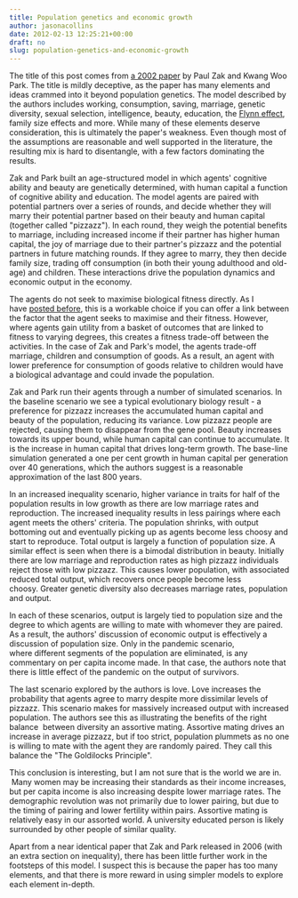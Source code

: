 ```yaml
---
title: Population genetics and economic growth
author: jasonacollins
date: 2012-02-13 12:25:21+00:00
draft: no
slug: population-genetics-and-economic-growth
---
```


The title of this post comes from [a 2002 paper](https://doi.org/10.1023/A:1020604724888) by Paul Zak and Kwang Woo Park. The title is mildly deceptive, as the paper has many elements and ideas crammed into it beyond population genetics. The model described by the authors includes working, consumption, saving, marriage, genetic diversity, sexual selection, intelligence, beauty, education, the [Flynn effect](http://en.wikipedia.org/wiki/Flynn_effect), family size effects and more. While many of these elements deserve consideration, this is ultimately the paper's weakness. Even though most of the assumptions are reasonable and well supported in the literature, the resulting mix is hard to disentangle, with a few factors dominating the results.

Zak and Park built an age-structured model in which agents' cognitive ability and beauty are genetically determined, with human capital a function of cognitive ability and education. The model agents are paired with potential partners over a series of rounds, and decide whether they will marry their potential partner based on their beauty and human capital (together called "pizzazz"). In each round, they weigh the potential benefits to marriage, including increased income if their partner has higher human capital, the joy of marriage due to their partner's pizzazz and the potential partners in future matching rounds. If they agree to marry, they then decide family size, trading off consumption (in both their young adulthood and old-age) and children. These interactions drive the population dynamics and economic output in the economy.

The agents do not seek to maximise biological fitness directly. As I have [posted before](https://www.jasoncollins.blog/consumption-and-fitness/), this is a workable choice if you can offer a link between the factor that the agent seeks to maximise and their fitness. However, where agents gain utility from a basket of outcomes that are linked to fitness to varying degrees, this creates a fitness trade-off between the activities. In the case of Zak and Park's model, the agents trade-off marriage, children and consumption of goods. As a result, an agent with lower preference for consumption of goods relative to children would have a biological advantage and could invade the population.

Zak and Park run their agents through a number of simulated scenarios. In the baseline scenario we see a typical evolutionary biology result - a preference for pizzazz increases the accumulated human capital and beauty of the population, reducing its variance. Low pizzazz people are rejected, causing them to disappear from the gene pool. Beauty increases towards its upper bound, while human capital can continue to accumulate. It is the increase in human capital that drives long-term growth. The base-line simulation generated a one per cent growth in human capital per generation over 40 generations, which the authors suggest is a reasonable approximation of the last 800 years.

In an increased inequality scenario, higher variance in traits for half of the population results in low growth as there are low marriage rates and reproduction. The increased inequality results in less pairings where each agent meets the others' criteria. The population shrinks, with output bottoming out and eventually picking up as agents become less choosy and start to reproduce. Total output is largely a function of population size. A similar effect is seen when there is a bimodal distribution in beauty. Initially there are low marriage and reproduction rates as high pizzazz individuals reject those with low pizzazz. This causes lower population, with associated reduced total output, which recovers once people become less choosy. Greater genetic diversity also decreases marriage rates, population and output.

In each of these scenarios, output is largely tied to population size and the degree to which agents are willing to mate with whomever they are paired. As a result, the authors' discussion of economic output is effectively a discussion of population size. Only in the pandemic scenario, where different segments of the population are eliminated, is any commentary on per capita income made. In that case, the authors note that there is little effect of the pandemic on the output of survivors.

The last scenario explored by the authors is love. Love increases the probability that agents agree to marry despite more dissimilar levels of pizzazz. This scenario makes for massively increased output with increased population. The authors see this as illustrating the benefits of the right balance  between diversity an assortive mating. Assortive mating drives an increase in average pizzazz, but if too strict, population plummets as no one is willing to mate with the agent they are randomly paired. They call this balance the "The Goldilocks Principle".

This conclusion is interesting, but I am not sure that is the world we are in.  Many women may be increasing their standards as their income increases, but per capita income is also increasing despite lower marriage rates. The demographic revolution was not primarily due to lower pairing, but due to the timing of pairing and lower fertility within pairs. Assortive mating is relatively easy in our assorted world. A university educated person is likely surrounded by other people of similar quality.

Apart from a near identical paper that Zak and Park released in 2006 (with an extra section on inequality), there has been little further work in the footsteps of this model. I suspect this is because the paper has too many elements, and that there is more reward in using simpler models to explore each element in-depth.